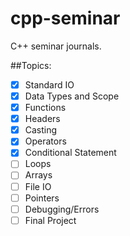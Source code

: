 # cpp-seminar
C++ seminar journals.

##Topics:

- [x] Standard IO
- [x] Data Types and Scope
- [x] Functions
- [x] Headers
- [x] Casting
- [x] Operators
- [x] Conditional Statement
- [ ] Loops
- [ ] Arrays
- [ ] File IO
- [ ] Pointers
- [ ] Debugging/Errors
- [ ] Final Project
